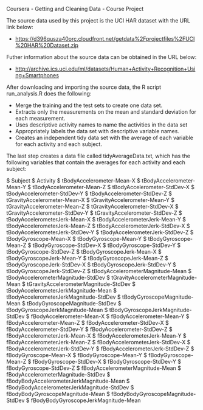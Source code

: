 
Coursera - Getting and Cleaning Data - Course Project

The source data used by this project is the UCI HAR dataset with the URL link below:
- https://d396qusza40orc.cloudfront.net/getdata%2Fprojectfiles%2FUCI%20HAR%20Dataset.zip 

Futher information about the source data can be obtained in the URL below:
- http://archive.ics.uci.edu/ml/datasets/Human+Activity+Recognition+Using+Smartphones


After downloading and importing the source data, the R script run_analysis.R does the following:
- Merge the training and the test sets to create one data set.
- Extracts only the measurements on the mean and standard deviation for each measurement. 
- Uses descriptive activity names to name the activities in the data set
- Appropriately labels the data set with descriptive variable names. 
- Creates an independent tidy data set with the average of each variable for each activity and each subject.


The last step creates a data file called tidyAverageData.txt, which has the following variables that contain the averages for each activity and each subject:

 $ Subject
 $ Activity
 $ tBodyAccelerometer-Mean-X
 $ tBodyAccelerometer-Mean-Y
 $ tBodyAccelerometer-Mean-Z
 $ tBodyAccelerometer-StdDev-X
 $ tBodyAccelerometer-StdDev-Y
 $ tBodyAccelerometer-StdDev-Z
 $ tGravityAccelerometer-Mean-X
 $ tGravityAccelerometer-Mean-Y
 $ tGravityAccelerometer-Mean-Z
 $ tGravityAccelerometer-StdDev-X
 $ tGravityAccelerometer-StdDev-Y
 $ tGravityAccelerometer-StdDev-Z
 $ tBodyAccelerometerJerk-Mean-X
 $ tBodyAccelerometerJerk-Mean-Y
 $ tBodyAccelerometerJerk-Mean-Z
 $ tBodyAccelerometerJerk-StdDev-X
 $ tBodyAccelerometerJerk-StdDev-Y
 $ tBodyAccelerometerJerk-StdDev-Z
 $ tBodyGyroscope-Mean-X
 $ tBodyGyroscope-Mean-Y
 $ tBodyGyroscope-Mean-Z
 $ tBodyGyroscope-StdDev-X
 $ tBodyGyroscope-StdDev-Y
 $ tBodyGyroscope-StdDev-Z
 $ tBodyGyroscopeJerk-Mean-X
 $ tBodyGyroscopeJerk-Mean-Y
 $ tBodyGyroscopeJerk-Mean-Z
 $ tBodyGyroscopeJerk-StdDev-X
 $ tBodyGyroscopeJerk-StdDev-Y
 $ tBodyGyroscopeJerk-StdDev-Z
 $ tBodyAccelerometerMagnitude-Mean
 $ tBodyAccelerometerMagnitude-StdDev
 $ tGravityAccelerometerMagnitude-Mean
 $ tGravityAccelerometerMagnitude-StdDev
 $ tBodyAccelerometerJerkMagnitude-Mean
 $ tBodyAccelerometerJerkMagnitude-StdDev
 $ tBodyGyroscopeMagnitude-Mean
 $ tBodyGyroscopeMagnitude-StdDev
 $ tBodyGyroscopeJerkMagnitude-Mean
 $ tBodyGyroscopeJerkMagnitude-StdDev
 $ fBodyAccelerometer-Mean-X
 $ fBodyAccelerometer-Mean-Y
 $ fBodyAccelerometer-Mean-Z
 $ fBodyAccelerometer-StdDev-X
 $ fBodyAccelerometer-StdDev-Y
 $ fBodyAccelerometer-StdDev-Z
 $ fBodyAccelerometerJerk-Mean-X
 $ fBodyAccelerometerJerk-Mean-Y
 $ fBodyAccelerometerJerk-Mean-Z
 $ fBodyAccelerometerJerk-StdDev-X
 $ fBodyAccelerometerJerk-StdDev-Y
 $ fBodyAccelerometerJerk-StdDev-Z
 $ fBodyGyroscope-Mean-X
 $ fBodyGyroscope-Mean-Y
 $ fBodyGyroscope-Mean-Z
 $ fBodyGyroscope-StdDev-X
 $ fBodyGyroscope-StdDev-Y
 $ fBodyGyroscope-StdDev-Z
 $ fBodyAccelerometerMagnitude-Mean
 $ fBodyAccelerometerMagnitude-StdDev
 $ fBodyBodyAccelerometerJerkMagnitude-Mean
 $ fBodyBodyAccelerometerJerkMagnitude-StdDev
 $ fBodyBodyGyroscopeMagnitude-Mean
 $ fBodyBodyGyroscopeMagnitude-StdDev
 $ fBodyBodyGyroscopeJerkMagnitude-Mean
 
 
